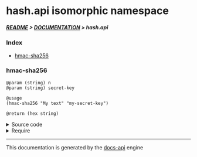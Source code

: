 
# hash.api isomorphic namespace

##### [README](../../../README.md) > [DOCUMENTATION](../../COVER.md) > hash.api

### Index

- [hmac-sha256](#hmac-sha256)

### hmac-sha256

```
@param (string) n
@param (string) secret-key
```

```
@usage
(hmac-sha256 "My text" "my-secret-key")
```

```
@return (hex string)
```

<details>
<summary>Source code</summary>

```
(defn hmac-sha256
  [n secret-key]
  #?(:clj (-> n (mac/hash {:key secret-key :alg :hmac+sha256})
                (codecs/bytes->hex))))
```

</details>

<details>
<summary>Require</summary>

```
(ns my-namespace (:require [hash.api :refer [hmac-sha256]]))

(hash.api/hmac-sha256 ...)
(hmac-sha256          ...)
```

</details>

---

This documentation is generated by the [docs-api](https://github.com/bithandshake/docs-api) engine

